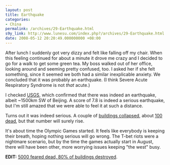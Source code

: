 ```yaml
---
layout: post
title: Earthquake
categories:
- China
permalink: /archives/29-Earthquake.html
s9y_link: http://www.lunesu.com/index.php?/archives/29-Earthquake.html
date: 2008-05-12 20:20:49.000000000 +08:00
---
```

After lunch I suddenly got very dizzy and felt like falling off my chair. When this feeling continued for about a minute it drove me crazy and I decided to go for a walk to get some green tea. My boss walked out of her office, looking around and seeming pretty confused, too. I asked her if she felt something, since it seemed we both had a similar inexplicable anxiety. We concluded that it was probably an earthquake. (I think Severe Acute Respiratory Syndrome is not <em>that</em> acute.)

I checked <a href="http://earthquake.usgs.gov/eqcenter/recenteqsww/Quakes/us2008ryan.php" title="US Geological Survey">USGS</a>, which confirmed that there was indeed an earthquake, albeit ~1500km SW of Beijing. A score of 7.8 is indeed a serious earthquake, but I'm still amazed that we were able to feel it at such a distance.

Turns out it was indeed serious. A couple of <a href="http://news.163.com/08/0512/19/4BP13ETF0001124J.html">buildings collapsed</a>, about <a href="http://edition.cnn.com/2008/WORLD/asiapcf/05/12/china.quake/index.html" title="CNN">100 dead</a>, but that number will surely rise.

It's about time the Olympic Games started. It feels like everybody is keeping their breath, hoping nothing serious will go wrong. The T-bet riots were a nightmare scenario, but by the time the games actually start in August, there will have been other, more worrying issues keeping "the west" busy.

<strong>EDIT:</strong> <a href="http://news.xinhuanet.com/english/2008-05/12/content_8154406.htm" title="Xinhua">5000 feared dead, 80% of buildings destroyed</a>.
